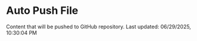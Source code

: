 # Auto Push File

Content that will be pushed to GitHub repository.
Last updated: 06/29/2025, 10:30:04 PM